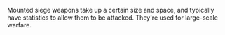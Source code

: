 Mounted siege weapons take up a certain size and space, and typically have statistics to allow them to be attacked. They're used for large-scale warfare.